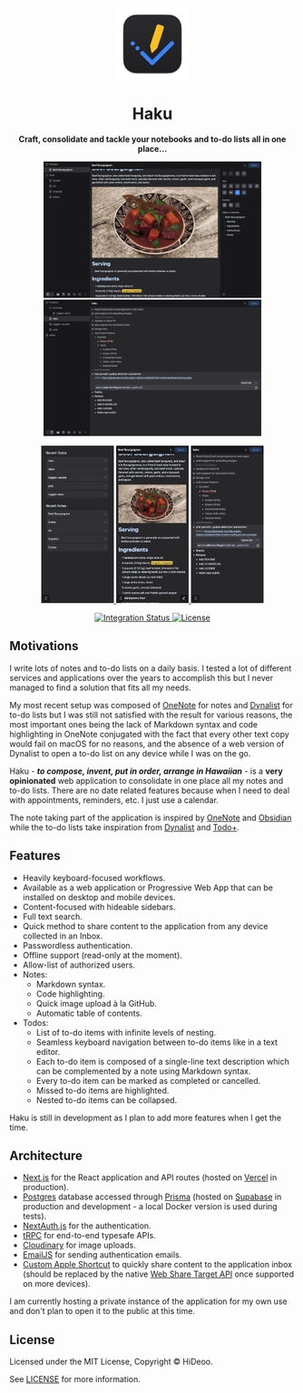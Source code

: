 <div align="center">
  <img alt="Haku logo" src="public/images/icons/192.png" width="128" />
  <h1>Haku</h1>
</div>

<div align="center">
  <p>
    <strong>Craft, consolidate and tackle your notebooks and to-do lists all in one place…</strong>
  </p>
  <p>
    <a href="public/images/screenshots/wide-note.png" title="Screenshot of a note in Haku">
      <img alt="Screenshot of a note in Haku" src="public/images/screenshots/wide-note.png" width="384" />
    </a>
    <a href="public/images/screenshots/wide-todo.png" title="Screenshot of a to-do Haku">
      <img alt="Screenshot of a to-do Haku" src="public/images/screenshots/wide-todo.png" width="384" />
    </a>
  </p>
  <p>
    <a href="public/images/screenshots/narrow-home.png" title="Screenshot of the Haku landing page on mobile">
      <img alt="Screenshot of the Haku landing page on mobile" src="public/images/screenshots/narrow-home.png" width="128" />
    </a>
    <a href="public/images/screenshots/narrow-note.png" title="Screenshot of a note in Haku on mobile">
      <img alt="Screenshot of a note in Haku on mobile" src="public/images/screenshots/narrow-note.png" width="128" />
    </a>
    <a href="public/images/screenshots/narrow-todo.png" title="Screenshot of a to-do in Haku on mobile">
      <img alt="Screenshot of a to-do in Haku on mobile" src="public/images/screenshots/narrow-todo.png" width="128" />
    </a>
  </p>
   <p>
    <a href="https://github.com/HiDeoo/Haku/actions/workflows/integration.yml">
      <img alt="Integration Status" src="https://github.com/HiDeoo/Haku/actions/workflows/integration.yml/badge.svg" />
    </a>
    <a href="https://github.com/HiDeoo/Haku/blob/main/LICENSE">
      <img alt="License" src="https://badgen.net/github/license/HiDeoo/Haku" />
    </a>
  </p>
</div>

## Motivations

I write lots of notes and to-do lists on a daily basis. I tested a lot of different services and applications over the years to accomplish this but I never managed to find a solution that fits all my needs.

My most recent setup was composed of [OneNote](https://www.onenote.com) for notes and [Dynalist](https://dynalist.io) for to-do lists but I was still not satisfied with the result for various reasons, the most important ones being the lack of Markdown syntax and code highlighting in OneNote conjugated with the fact that every other text copy would fail on macOS for no reasons, and the absence of a web version of Dynalist to open a to-do list on any device while I was on the go.

Haku - _**to compose, invent, put in order, arrange in Hawaiian**_ - is a **very opinionated** web application to consolidate in one place all my notes and to-do lists. There are no date related features because when I need to deal with appointments, reminders, etc. I just use a calendar.

The note taking part of the application is inspired by [OneNote](https://www.onenote.com) and [Obsidian](https://obsidian.md) while the to-do lists take inspiration from [Dynalist](https://dynalist.io) and [Todo+](https://marketplace.visualstudio.com/items?itemName=fabiospampinato.vscode-todo-plus).

## Features

- Heavily keyboard-focused workflows.
- Available as a web application or Progressive Web App that can be installed on desktop and mobile devices.
- Content-focused with hideable sidebars.
- Full text search.
- Quick method to share content to the application from any device collected in an Inbox.
- Passwordless authentication.
- Offline support (read-only at the moment).
- Allow-list of authorized users.
- Notes:
  - Markdown syntax.
  - Code highlighting.
  - Quick image upload à la GitHub.
  - Automatic table of contents.
- Todos:
  - List of to-do items with infinite levels of nesting.
  - Seamless keyboard navigation between to-do items like in a text editor.
  - Each to-do item is composed of a single-line text description which can be complemented by a note using Markdown syntax.
  - Every to-do item can be marked as completed or cancelled.
  - Missed to-do items are highlighted.
  - Nested to-do items can be collapsed.

Haku is still in development as I plan to add more features when I get the time.

## Architecture

- [Next.js](https://nextjs.org/) for the React application and API routes (hosted on [Vercel](https://vercel.com) in production).
- [Postgres](https://www.postgresql.org) database accessed through [Prisma](https://www.prisma.io) (hosted on [Supabase](https://supabase.com) in production and development - a local Docker version is used during tests).
- [NextAuth.js](https://next-auth.js.org) for the authentication.
- [tRPC](https://trpc.io) for end-to-end typesafe APIs.
- [Cloudinary](https://cloudinary.com) for image uploads.
- [EmailJS](https://www.emailjs.com) for sending authentication emails.
- [Custom Apple Shortcut](https://support.apple.com/en-gb/guide/shortcuts/welcome/ios) to quickly share content to the application inbox (should be replaced by the native [Web Share Target API](https://w3c.github.io/web-share-target) once supported on more devices).

I am currently hosting a private instance of the application for my own use and don't plan to open it to the public at this time.

## License

Licensed under the MIT License, Copyright © HiDeoo.

See [LICENSE](https://github.com/HiDeoo/Haku/blob/main/LICENSE) for more information.
